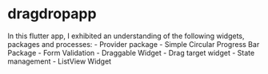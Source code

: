 # dragdropapp

In this flutter app, I exhibited an understanding of the following widgets, packages and processes:
    - Provider package
    - Simple Circular Progress Bar Package
    - Form Validation
    - Draggable Widget
    - Drag target widget
    - State management
    - ListView Widget


